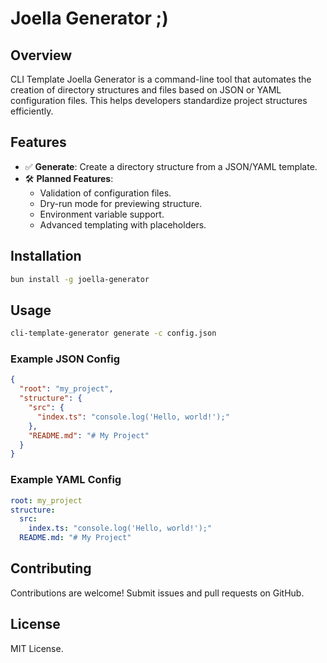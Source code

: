 # Joella Generator ;)

## Overview
CLI Template Joella Generator is a command-line tool that automates the creation of directory structures and files based on JSON or YAML configuration files. This helps developers standardize project structures efficiently.

## Features
- ✅ **Generate**: Create a directory structure from a JSON/YAML template.
- 🛠️ **Planned Features**:
  - Validation of configuration files.
  - Dry-run mode for previewing structure.
  - Environment variable support.
  - Advanced templating with placeholders.

## Installation
```sh
bun install -g joella-generator
```

## Usage
```sh
cli-template-generator generate -c config.json 
```

### Example JSON Config
```json
{
  "root": "my_project",
  "structure": {
    "src": {
      "index.ts": "console.log('Hello, world!');"
    },
    "README.md": "# My Project"
  }
}
```

### Example YAML Config
```yaml
root: my_project
structure:
  src:
    index.ts: "console.log('Hello, world!');"
  README.md: "# My Project"
```

## Contributing
Contributions are welcome! Submit issues and pull requests on GitHub.

## License
MIT License.


